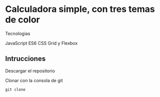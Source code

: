 # Calculadora simple, con tres temas de color

Tecnologias 

JavaScript ES6
CSS Grid y Flexbox

## Intrucciones

Descargar el repositorio

Clonar con la consola de git
```
git clone
```

